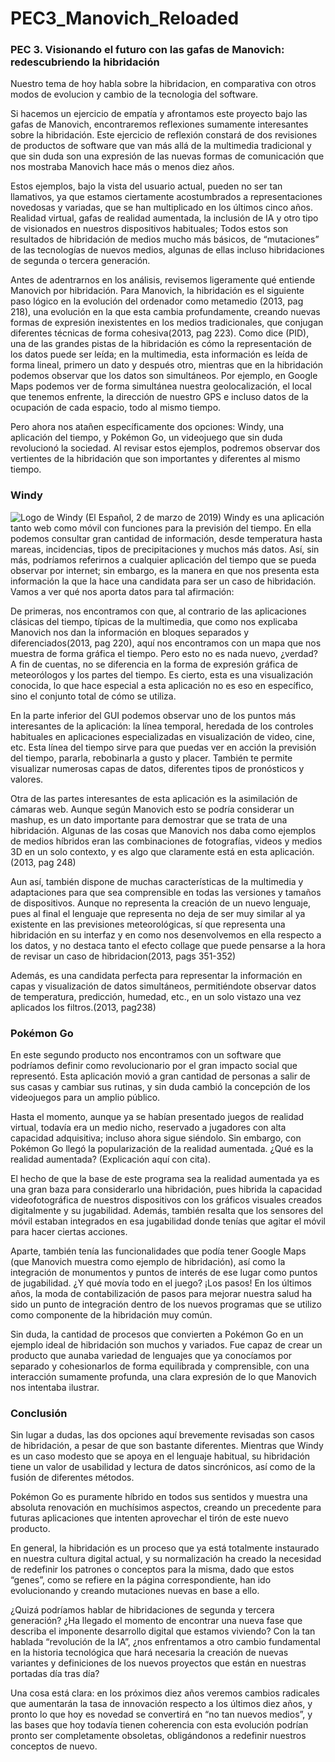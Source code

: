 # PEC3_Manovich_Reloaded
### PEC 3. Visionando el futuro con las gafas de Manovich: redescubriendo la hibridación
Nuestro tema de hoy habla sobre la hibridacion, en comparativa con otros modos de evolucion y cambio de la tecnologia del software.

Si hacemos un ejercicio de empatía y afrontamos este proyecto bajo las gafas de Manovich, encontraremos reflexiones sumamente interesantes sobre la hibridación. Este ejercicio de reflexión constará de dos revisiones de productos de software que van más allá de la multimedia tradicional y que sin duda son una expresión de las nuevas formas de comunicación que nos mostraba Manovich hace más o menos diez años.

Estos ejemplos, bajo la vista del usuario actual, pueden no ser tan llamativos, ya que estamos ciertamente acostumbrados a representaciones novedosas y variadas, que se han multiplicado en los últimos cinco años. Realidad virtual, gafas de realidad aumentada, la inclusión de IA y otro tipo de visionados en nuestros dispositivos habituales; Todos estos son resultados de hibridación de medios mucho más básicos, de “mutaciones” de las tecnologías de nuevos medios, algunas de ellas incluso hibridaciones de segunda o tercera generación.

Antes de adentrarnos en los análisis, revisemos ligeramente qué entiende Manovich por hibridación. Para Manovich, la hibridación es el siguiente paso lógico en la evolución del ordenador como metamedio (2013, pag 218), una evolución en la que esta cambia profundamente, creando nuevas formas de expresión inexistentes en los medios tradicionales, que conjugan diferentes técnicas de forma cohesiva(2013, pag 223). Como dice (PID), una de las grandes pistas de la hibridación es cómo la representación de los datos puede ser leída; en la multimedia, esta información es leída de forma lineal, primero un dato y después otro, mientras que en la hibridación podemos observar que los datos son simultáneos. Por ejemplo, en Google Maps podemos ver de forma simultánea nuestra geolocalización, el local que tenemos enfrente, la dirección de nuestro GPS e incluso datos de la ocupación de cada espacio, todo al mismo tiempo.

Pero ahora nos atañen específicamente dos opciones: Windy, una aplicación del tiempo, y Pokémon Go, un videojuego que sin duda revolucionó la sociedad. Al revisar estos ejemplos, podremos observar dos vertientes de la hibridación que son importantes y diferentes al mismo tiempo.

### Windy
![Logo de Windy (El Español, 2 de marzo de 2019)](https://s1.eestatic.com/2019/03/02/elandroidelibre/el_androide_libre_380225121_179662994_1706x960.jpg)
Windy es una aplicación tanto web como móvil con funciones para la previsión del tiempo. En ella podemos consultar gran cantidad de información, desde temperatura hasta mareas, incidencias, tipos de precipitaciones y muchos más datos. Así, sin más, podríamos referirnos a cualquier aplicación del tiempo que se pueda observar por internet; sin embargo, es la manera en que nos presenta esta información la que la hace una candidata para ser un caso de hibridación. Vamos a ver qué nos aporta datos para tal afirmación:

De primeras, nos encontramos con que, al contrario de las aplicaciones clásicas del tiempo, típicas de la multimedia, que como nos explicaba Manovich nos dan la información en bloques separados y diferenciados(2013, pag 220), aquí nos encontramos con un mapa que nos muestra de forma gráfica el tiempo. Pero esto no es nada nuevo, ¿verdad? A fin de cuentas, no se diferencia en la forma de expresión gráfica de meteorólogos y los partes del tiempo. Es cierto, esta es una visualización conocida, lo que hace especial a esta aplicación no es eso en específico, sino el conjunto total de cómo se utiliza.

En la parte inferior del GUI podemos observar uno de los puntos más interesantes de la aplicación: la línea temporal, heredada de los controles habituales en aplicaciones especializadas en visualización de video, cine, etc. Esta línea del tiempo sirve para que puedas ver en acción la previsión del tiempo, pararla, rebobinarla a gusto y placer. También te permite visualizar numerosas capas de datos, diferentes tipos de pronósticos y valores.

Otra de las partes interesantes de esta aplicación es la asimilación de cámaras web. Aunque según Manovich esto se podría considerar un mashup, es un dato importante para demostrar que se trata de una hibridación. Algunas de las cosas que Manovich nos daba como ejemplos de medios híbridos eran las combinaciones de fotografías, videos y medios 3D en un solo contexto, y es algo que claramente está en esta aplicación.(2013, pag 248)

Aun así, también dispone de muchas características de la multimedia y adaptaciones para que sea comprensible en todas las versiones y tamaños de dispositivos. Aunque no representa la creación de un nuevo lenguaje, pues al final el lenguaje que representa no deja de ser muy similar al ya existente en las previsiones meteorológicas, sí que representa una hibridación en su interfaz y en como nos desenvolvemos en ella respecto a los datos, y no destaca tanto el efecto collage que puede pensarse a la hora de revisar un caso de hibridacion(2013, pags 351-352)

Además, es una candidata perfecta para representar la información en capas y visualización de datos simultáneos, permitiéndote observar datos de temperatura, predicción, humedad, etc., en un solo vistazo una vez aplicados los filtros.(2013, pag238)

### Pokémon Go

En este segundo producto nos encontramos con un software que podríamos definir como revolucionario por el gran impacto social que representó. Esta aplicación movió a gran cantidad de personas a salir de sus casas y cambiar sus rutinas, y sin duda cambió la concepción de los videojuegos para un amplio público.

Hasta el momento, aunque ya se habían presentado juegos de realidad virtual, todavía era un medio nicho, reservado a jugadores con alta capacidad adquisitiva; incluso ahora sigue siéndolo. Sin embargo, con Pokémon Go llegó la popularización de la realidad aumentada. ¿Qué es la realidad aumentada? (Explicación aquí con cita).

El hecho de que la base de este programa sea la realidad aumentada ya es una gran baza para considerarlo una hibridación, pues hibrida la capacidad videofotográfica de nuestros dispositivos con los gráficos visuales creados digitalmente y su jugabilidad. Además, también resalta que los sensores del móvil estaban integrados en esa jugabilidad donde tenías que agitar el móvil para hacer ciertas acciones.

Aparte, también tenía las funcionalidades que podía tener Google Maps (que Manovich muestra como ejemplo de hibridación), así como la integración de monumentos y puntos de interés de ese lugar como puntos de jugabilidad. ¿Y qué movía todo en el juego? ¡Los pasos! En los últimos años, la moda de contabilización de pasos para mejorar nuestra salud ha sido un punto de integración dentro de los nuevos programas que se utilizo como componente de la hibridación muy común.

Sin duda, la cantidad de procesos que convierten a Pokémon Go en un ejemplo ideal de hibridación son muchos y variados. Fue capaz de crear un producto que aunaba variedad de lenguajes que ya conocíamos por separado y cohesionarlos de forma equilibrada y comprensible, con una interacción sumamente profunda, una clara expresión de lo que Manovich nos intentaba ilustrar.

### Conclusión

Sin lugar a dudas, las dos opciones aquí brevemente revisadas son casos de hibridación, a pesar de que son bastante diferentes. Mientras que Windy es un caso modesto que se apoya en el lenguaje habitual, su hibridación tiene un valor de usabilidad y lectura de datos sincrónicos, así como de la fusión de diferentes métodos.

Pokémon Go es puramente híbrido en todos sus sentidos y muestra una absoluta renovación en muchísimos aspectos, creando un precedente para futuras aplicaciones que intenten aprovechar el tirón de este nuevo producto.

En general, la hibridación es un proceso que ya está totalmente instaurado en nuestra cultura digital actual, y su normalización ha creado la necesidad de redefinir los patrones o conceptos para la misma, dado que estos “genes”, como se refiere en la página correspondiente, han ido evolucionando y creando mutaciones nuevas en base a ello.

¿Quizá podríamos hablar de hibridaciones de segunda y tercera generación? ¿Ha llegado el momento de encontrar una nueva fase que describa el imponente desarrollo digital que estamos viviendo? Con la tan hablada “revolución de la IA”, ¿nos enfrentamos a otro cambio fundamental en la historia tecnológica que hará necesaria la creación de nuevas variantes y definiciones de los nuevos proyectos que están en nuestras portadas día tras día?

Una cosa está clara: en los próximos diez años veremos cambios radicales que aumentarán la tasa de innovación respecto a los últimos diez años, y pronto lo que hoy es novedad se convertirá en “no tan nuevos medios”, y las bases que hoy todavía tienen coherencia con esta evolución podrían pronto ser completamente obsoletas, obligándonos a redefinir nuestros conceptos de nuevo.

